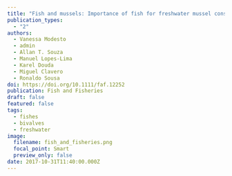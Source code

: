 ```yaml
---
title: "Fish and mussels: Importance of fish for freshwater mussel conservation"
publication_types:
  - "2"
authors:
  - Vanessa Modesto
  - admin
  - Allan T. Souza
  - Manuel Lopes-Lima
  - Karel Douda
  - Miguel Clavero
  - Ronaldo Sousa
doi: https://doi.org/10.1111/faf.12252
publication: Fish and Fisheries
draft: false
featured: false
tags:
  - fishes
  - bivalves
  - freshwater
image:
  filename: fish_and_fisheries.png
  focal_point: Smart
  preview_only: false
date: 2017-10-31T11:40:00.000Z
---
```

